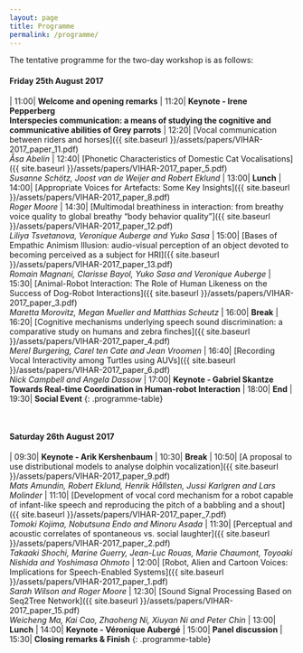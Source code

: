 ```yaml
---
layout: page
title: Programme
permalink: /programme/
---
```


The tentative programme for the two-day workshop is as follows:

#### Friday 25th August 2017

| 11:00|  **Welcome and opening remarks**
| 11:20|  **Keynote - Irene Pepperberg <br/> Interspecies communication: a means of studying the cognitive and communicative abilities of Grey parrots**
| 12:20|  [Vocal communication between riders and horses]({{ site.baseurl }}/assets/papers/VIHAR-2017_paper_11.pdf) <br/> *Åsa Abelin*
| 12:40|  [Phonetic Characteristics of Domestic Cat Vocalisations]({{ site.baseurl }}/assets/papers/VIHAR-2017_paper_5.pdf) <br/> *Susanne Schötz, Joost van de Weijer and Robert Eklund*
| 13:00|  **Lunch**
| 14:00|  [Appropriate Voices for Artefacts: Some Key Insights]({{ site.baseurl }}/assets/papers/VIHAR-2017_paper_8.pdf) <br/> *Roger Moore*
| 14:30|  [Multimodal breathiness in interaction: from breathy voice quality to global breathy “body behavior quality”]({{ site.baseurl }}/assets/papers/VIHAR-2017_paper_12.pdf) <br/> *Liliya Tsvetanova, Veronique Auberge and Yuko Sasa*
| 15:00|  [Bases of Empathic Animism Illusion: audio-visual perception of an object devoted to becoming perceived as a subject for HRI]({{ site.baseurl }}/assets/papers/VIHAR-2017_paper_13.pdf) <br/> *Romain Magnani, Clarisse Bayol, Yuko Sasa and Veronique Auberge*
| 15:30|  [Animal-Robot Interaction: The Role of Human Likeness on the Success of Dog-Robot Interactions]({{ site.baseurl }}/assets/papers/VIHAR-2017_paper_3.pdf) <br/> *Maretta Morovitz, Megan Mueller and Matthias Scheutz*
| 16:00|  **Break**
| 16:20|  [Cognitive mechanisms underlying speech sound discrimination: a comparative study on humans and zebra finches]({{ site.baseurl }}/assets/papers/VIHAR-2017_paper_4.pdf) <br/> *Merel Burgering, Carel ten Cate and Jean Vroomen*
| 16:40|  [Recording Vocal Interactivity among Turtles using AUVs]({{ site.baseurl }}/assets/papers/VIHAR-2017_paper_6.pdf) <br/> *Nick Campbell and Angela Dassow*
| 17:00|  **Keynote - Gabriel Skantze <br/> Towards Real-time Coordination in Human-robot Interaction**
| 18:00|  **End**
| 19:30|  **Social Event**
{: .programme-table}  

<br/>
 
#### Saturday 26th August 2017

| 09:30|  **Keynote - Arik Kershenbaum**
| 10:30|  **Break**
| 10:50|  [A proposal to use distributional models to analyse dolphin vocalization]({{ site.baseurl }}/assets/papers/VIHAR-2017_paper_9.pdf) <br/> *Mats Amundin, Robert Eklund, Henrik Hållsten, Jussi Karlgren and Lars Molinder*
| 11:10|  [Development of vocal cord mechanism for a robot capable of infant-like speech and reproducing the pitch of a babbling and a shout]({{ site.baseurl }}/assets/papers/VIHAR-2017_paper_7.pdf) <br/> *Tomoki Kojima, Nobutsuna Endo and Minoru Asada*
| 11:30|  [Perceptual and acoustic correlates of spontaneous vs. social laughter]({{ site.baseurl }}/assets/papers/VIHAR-2017_paper_2.pdf) <br/> *Takaaki Shochi, Marine Guerry, Jean-Luc Rouas, Marie Chaumont, Toyoaki Nishida and Yoshimasa Ohmoto*
| 12:00|  [Robot, Alien and Cartoon Voices: Implications for Speech-Enabled Systems]({{ site.baseurl }}/assets/papers/VIHAR-2017_paper_1.pdf) <br/> *Sarah Wilson and Roger Moore*
| 12:30|  [Sound Signal Processing Based on Seq2Tree Network]({{ site.baseurl }}/assets/papers/VIHAR-2017_paper_15.pdf) <br/> *Weicheng Ma, Kai Cao, Zhaoheng Ni, Xiuyan Ni and Peter Chin*
| 13:00|  **Lunch**
| 14:00|  **Keynote - Véronique Aubergé**
| 15:00|  **Panel discussion**
| 15:30|  **Closing remarks & Finish**
{: .programme-table}  


